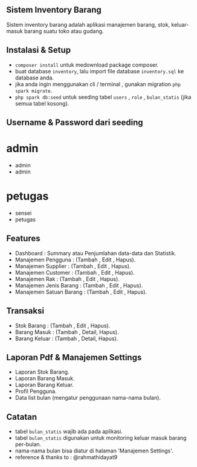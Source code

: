 ## Sistem Inventory Barang

Sistem inventory barang adalah aplikasi manajemen barang,
stok, keluar-masuk barang suatu toko atau gudang.

## Instalasi & Setup

- `composer install` untuk medownload package composer.
- buat database `inventory`, lalu import file database `inventory.sql` ke database anda.
- jika anda ingin menggunakan cli / terminal , gunakan migration `php spark migrate`.
- `php spark db:seed` untuk seeding tabel `users` , `role` , `bulan_statis` (jika semua tabel kosong).

## Username & Password dari seeding

# admin
- admin
- admin

# petugas
- sensei
- petugas

## Features

- Dashboard : Summary atau Penjumlahan data-data dan Statistik.
- Manajemen Pengguna : (Tambah , Edit , Hapus).
- Manajemen Supplier : (Tambah , Edit , Hapus).
- Manajemen Customer : (Tambah , Edit , Hapus).
- Manajemen Rak : (Tambah , Edit , Hapus).
- Manajemen Jenis Barang : (Tambah , Edit , Hapus).
- Manajemen Satuan Barang : (Tambah , Edit , Hapus).

## Transaksi

- Stok Barang : (Tambah , Edit , Hapus).
- Barang Masuk : (Tambah , Detail, Hapus).
- Barang Keluar : (Tambah , Detail, Hapus).

## Laporan Pdf & Manajemen Settings

- Laporan Stok Barang.
- Laporan Barang Masuk.
- Laporan Barang Keluar.
- Profil Pengguna.
- Data list bulan (mengatur penggunaan nama-nama bulan).

## Catatan

- tabel `bulan_statis` wajib ada pada aplikasi.
- tabel `bulan_statis` digunakan untuk monitoring keluar masuk barang per-bulan.
- nama-nama bulan bisa diatur di halaman 'Manajemen Settings'.
- reference & thanks to : @rahmathidayat9